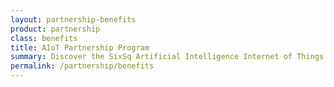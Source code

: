 ```yaml
---
layout: partnership-benefits
product: partnership
class: benefits
title: AIoT Partnership Program
summary: Discover the SixSq Artificial Intelligence Internet of Things partnership program.
permalink: /partnership/benefits
---
```

